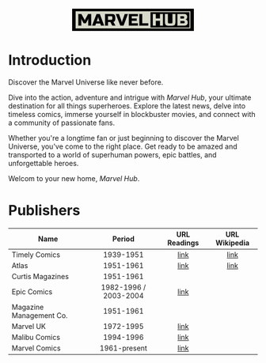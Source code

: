 <p align="center">
  <img src="static/media/logo.png">
</p>

# Introduction
Discover the Marvel Universe like never before.

Dive into the action, adventure and intrigue with *Marvel Hub*, your ultimate destination for all things superheroes.
Explore the latest news, delve into timeless comics, immerse yourself in blockbuster movies, and connect with a community of passionate fans.

Whether you're a longtime fan or just beginning to discover the Marvel Universe, you've come to the right place. Get ready to be amazed and transported to a world of superhuman powers, epic battles, and unforgettable heroes. 

Welcom to your new home, *Marvel Hub*.



# Publishers
| Name        | Period           | URL Readings  | URL Wikipedia
| ------------- |:-------------:|:-----:|:-----:|
| Timely Comics| 1939-1951 | [link](https://readcomiconline.li/Publisher/Timely-Comics) | [link](https://en.wikipedia.org/wiki/Timely_Comics)|
| Atlas | 1951-1961 |  [link](https://readcomiconline.li/Publisher/Atlas) | [link](https://en.wikipedia.org/wiki/Atlas_Comics_(1950s)) |
| Curtis Magazines | 1951-1961 | | |
| Epic Comics | 1982-1996 / 2003-2004 | [link](https://readcomiconline.li/Publisher/Epic) | |
| Magazine Management Co. | 1951-1961 |  | |
| Marvel UK | 1972-1995 | [link](https://readcomiconline.li/Publisher/Marvel-UK) | |
| Malibu Comics | 1994-1996 | [link](https://readcomiconline.li/Publisher/Malibu) | |
| Marvel Comics | 1961-present | [link](https://readcomiconline.li/Publisher/Marvel) | |
